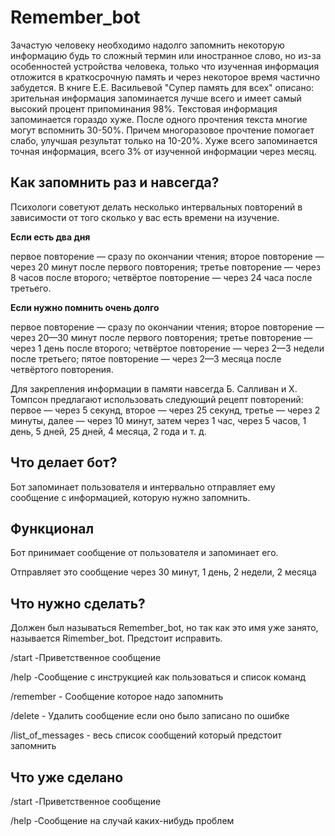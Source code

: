 <h1>Remember_bot</h1>

Зачастую человеку необходимо надолго запомнить некоторую
информацию будь то сложный термин или иностранное слово,
но из-за особенностей устройства человека, только что
изученная информация отложится в краткосрочную память и
через некоторое время частично забудется.
В книге Е.Е. Васильевой "Супер память для всех" описано:
зрительная информация запоминается лучше всего и имеет 
самый высокий процент припоминания 98%.
Текстовая информация запоминается гораздо хуже. После
одного прочтения текста многие могут вспомнить 30-50%.
Причем многоразовое прочтение помогает слабо, улучшая
результат только на 10-20%.
Хуже всего запоминается точная информация, всего 3% от
изученной информации через месяц.

<h2>Как запомнить раз и навсегда?</h2>

Психологи советуют делать несколько интервальных повторений
в зависимости от того сколько у вас есть времени на изучение.

<b>Если есть два дня</b>

первое повторение — сразу по окончании чтения;
второе повторение — через 20 минут после первого повторения;
третье повторение — через 8 часов после второго;
четвёртое повторение — через 24 часа после третьего.

<b>Если нужно помнить очень долго</b>

первое повторение — сразу по окончании чтения;
второе повторение — через 20—30 минут после первого повторения;
третье повторение — через 1 день после второго;
четвёртое повторение — через 2—3 недели после третьего;
пятое повторение — через 2—3 месяца после четвёртого повторения.

Для закрепления информации в памяти навсегда Б. Салливан
и Х. Томпсон предлагают использовать следующий рецепт
повторений: первое — через 5 секунд, второе — через 25
секунд, третье — через 2 минуты, далее — через 10 минут,
затем через 1 час, через 5 часов, 1 день, 5 дней, 25 дней,
4 месяца, 2 года и т. д.

<h2>Что делает бот?</h2>

Бот запоминает пользователя и интервально отправляет ему
сообщение с информацией, которую нужно запомнить.

<h2>Функционал</h2>

Бот принимает сообщение от пользователя и запоминает его.

Отправляет это сообщение через 30 минут, 1 день, 2 недели, 2 месяца

<h2>Что нужно сделать?</h2>

<p>Должен был называться Remember_bot, но так как это имя
уже занято, называется Rimember_bot. Предстоит исправить.</p>

/start -Приветственное сообщение

/help -Сообщение с инструкцией как пользоваться и список команд

/remember - Сообщение которое надо запомнить

/delete - Удалить сообщение если оно было записано по ошибке

/list_of_messages - весь список сообщений который предстоит запомнить

<h2>Что уже сделано</h2>

/start -Приветственное сообщение

/help -Сообщение на случай каких-нибудь проблем
